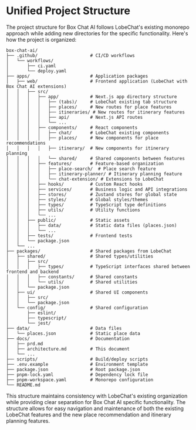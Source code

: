# Unified Project Structure

The project structure for Box Chat AI follows LobeChat's existing monorepo approach while adding new directories for the specific functionality. Here's how the project is organized:

```
box-chat-ai/
├── .github/                    # CI/CD workflows
│   └── workflows/
│       ├── ci.yaml
│       └── deploy.yaml
├── apps/                       # Application packages
│   ├── web/                    # Frontend application (LobeChat with Box Chat AI extensions)
│   │   ├── src/
│   │   │   ├── app/            # Next.js app directory structure
│   │   │   │   ├── (tabs)/     # LobeChat existing tab structure
│   │   │   │   ├── places/     # New routes for place features
│   │   │   │   ├── itineraries/ # New routes for itinerary features
│   │   │   │   ├── api/        # Next.js API routes
│   │   │   │   └── ...
│   │   │   ├── components/     # React components
│   │   │   │   ├── chat/       # LobeChat existing components
│   │   │   │   ├── places/     # New components for place recommendations
│   │   │   │   ├── itinerary/  # New components for itinerary planning
│   │   │   │   └── shared/     # Shared components between features
│   │   │   ├── features/       # Feature-based organization
│   │   │   │   ├── place-search/  # Place search feature
│   │   │   │   ├── itinerary-planner/ # Itinerary planning feature
│   │   │   │   └── chat-extension/ # Extensions to LobeChat
│   │   │   ├── hooks/          # Custom React hooks
│   │   │   ├── services/       # Business logic and API integrations
│   │   │   ├── stores/         # Zustand stores for global state
│   │   │   ├── styles/         # Global styles/themes
│   │   │   ├── types/          # TypeScript type definitions
│   │   │   ├── utils/          # Utility functions
│   │   │   └── ...
│   │   ├── public/             # Static assets
│   │   │   ├── data/           # Static data files (places.json)
│   │   │   └── ...
│   │   ├── tests/              # Frontend tests
│   │   └── package.json
│   └── ...
├── packages/                   # Shared packages from LobeChat
│   ├── shared/                 # Shared types/utilities
│   │   ├── src/
│   │   │   ├── types/          # TypeScript interfaces shared between frontend and backend
│   │   │   ├── constants/      # Shared constants
│   │   │   └── utils/          # Shared utilities
│   │   └── package.json
│   ├── ui/                     # Shared UI components
│   │   ├── src/
│   │   └── package.json
│   └── config/                 # Shared configuration
│       ├── eslint/
│       ├── typescript/
│       └── jest/
├── data/                       # Data files
│   └── places.json             # Static place data
├── docs/                       # Documentation
│   ├── prd.md
│   ├── architecture.md         # This document
│   └── ...
├── scripts/                    # Build/deploy scripts
├── .env.example                # Environment template
├── package.json                # Root package.json
├── pnpm-lock.yaml              # Dependency lock file
├── pnpm-workspace.yaml         # Monorepo configuration
└── README.md
```

This structure maintains consistency with LobeChat's existing organization while providing clear separation for Box Chat AI specific functionality. The structure allows for easy navigation and maintenance of both the existing LobeChat features and the new place recommendation and itinerary planning features.
